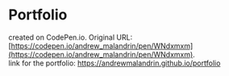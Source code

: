 # Portfolio

 created on CodePen.io. Original URL: [https://codepen.io/andrew_malandrin/pen/WNdxmxm](https://codepen.io/andrew_malandrin/pen/WNdxmxm).
 <br>link for the portfolio: https://andrewmalandrin.github.io/portfolio

